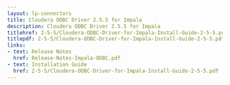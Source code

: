 ```yaml
---
layout: lp-connectors
title: Cloudera ODBC Driver 2.5.5 for Impala
description: Cloudera ODBC Driver 2.5.5 for Impala
titlehref: 2-5-5/Cloudera-ODBC-Driver-for-Impala-Install-Guide-2-5-5.pdf
titlepdf: 2-5-5/Cloudera-ODBC-Driver-for-Impala-Install-Guide-2-5-5.pdf
links:
- text: Release Notes
  href: Release-Notes-Impala-ODBC.pdf
- text: Installation Guide
  href: 2-5-5/Cloudera-ODBC-Driver-for-Impala-Install-Guide-2-5-5.pdf
---
```

